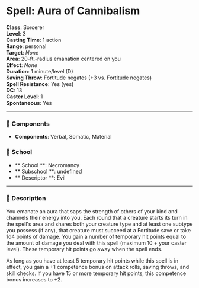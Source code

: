 
# Spell: Aura of Cannibalism
**Class**: Sorcerer  
**Level**: 3  
**Casting Time**: 1 action  
**Range**: personal  
**Target**: _None_  
**Area**: 20-ft.-radius emanation centered on you  
**Effect**: _None_  
**Duration**: 1 minute/level (D)  
**Saving Throw**: Fortitude negates (+3 vs. Fortitude negates)  
**Spell Resistance**: Yes (yes)  
**DC**: 13  
**Caster Level**: 1  
**Spontaneous**: Yes

---

### 🔮 Components
- **Components**: Verbal, Somatic, Material

### 🏫 School
- ** School **: Necromancy
- ** Subschool **: undefined
- ** Descriptor **: Evil
---

### 📜 Description
You emanate an aura that saps the strength of others of your kind and channels their energy into you. Each round that a creature starts its turn in the spell's area and shares both your creature type and at least one subtype you possess (if any), that creature must succeed at a Fortitude save or take 1d4 points of damage. You gain a number of temporary hit points equal to the amount of damage you deal with this spell (maximum 10 + your caster level). These temporary hit points go away when the spell ends.

As long as you have at least 5 temporary hit points while this spell is in effect, you gain a +1 competence bonus on attack rolls, saving throws, and skill checks. If you have 15 or more temporary hit points, this competence bonus increases to +2.
